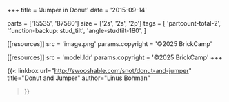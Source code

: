 +++
title = 'Jumper in Donut'
date  = '2015-09-14'

parts = ['15535', '87580']
size  = ['2s', '2s', '2p']
tags  = [
  'partcount-total-2',
  'function-backup: stud_tilt',
  'angle-studtilt-180',
]

[[resources]]
src              = 'image.png'
params.copyright = '©2025 BrickCamp'

[[resources]]
src              = 'model.ldr'
params.copyright = '©2025 BrickCamp'
+++

{{< linkbox
    url="http://swooshable.com/snot/donut-and-jumper"
    title="Donut and Jumper"
    author="Linus Bohman"
>}}
